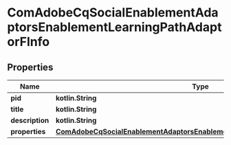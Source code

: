 
# ComAdobeCqSocialEnablementAdaptorsEnablementLearningPathAdaptorFInfo

## Properties
Name | Type | Description | Notes
------------ | ------------- | ------------- | -------------
**pid** | **kotlin.String** |  |  [optional]
**title** | **kotlin.String** |  |  [optional]
**description** | **kotlin.String** |  |  [optional]
**properties** | [**ComAdobeCqSocialEnablementAdaptorsEnablementLearningPathAdaptorFProperties**](ComAdobeCqSocialEnablementAdaptorsEnablementLearningPathAdaptorFProperties.md) |  |  [optional]



